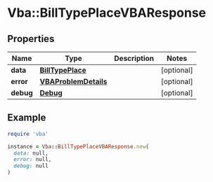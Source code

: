 # Vba::BillTypePlaceVBAResponse

## Properties

| Name | Type | Description | Notes |
| ---- | ---- | ----------- | ----- |
| **data** | [**BillTypePlace**](BillTypePlace.md) |  | [optional] |
| **error** | [**VBAProblemDetails**](VBAProblemDetails.md) |  | [optional] |
| **debug** | [**Debug**](Debug.md) |  | [optional] |

## Example

```ruby
require 'vba'

instance = Vba::BillTypePlaceVBAResponse.new(
  data: null,
  error: null,
  debug: null
)
```

